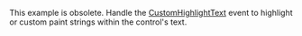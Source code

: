 This example is obsolete. Handle the [CustomHighlightText](https://docs.devexpress.com/WindowsForms/DevExpress.XtraEditors.TextEdit.CustomHighlightText) event to highlight or custom paint strings within the control's text.